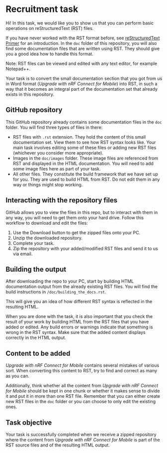 # Recruitment task

Hi! In this task, we would like you to show us that you can perform basic operations on reStructuredText (RST) files.

If you have never worked with the RST format before, see [reStructuredText Primer](https://www.sphinx-doc.org/en/master/usage/restructuredtext/basics.html) for an introduction. In the ``doc`` folder of this repository, you will also find some documentation files that are written using RST. They should give you a good idea how to handle this format.

Note: RST files can be viewed and edited with any text editor, for example Notepad++.

Your task is to convert the small documentation section that you got from us in Word format (*Upgrade with nRF Connect for Mobile*) into RST, in such a way that it becomes an integral part of the documentation set that already exists in this repository.

## GitHub repository

This GitHub repository already contains some documentation files in the ``doc`` folder. You will find three types of files in there:

* RST files with ``.rst`` extension. They hold the content of this small documentation set. View them to see how RST syntax looks like. Your main task involves editing some of these files or adding new RST files (whichever you consider more appropriate).
* Images in the ``doc/images`` folder. These image files are referenced from RST and displayed in the HTML documentation. You will need to add some image files here as part of your task.
* All other files. They constitute the build framework that we have set up for you. They are used to build HTML from RST. Do not edit them in any way or things might stop working.

## Interacting with the repository files

GitHub allows you to view the files in this repo, but to interact with them in any way, you will need to get them onto your hard drive.
Follow this workflow to download and edit the files:

1. Use the Download button to get the zipped files onto your PC.
2. Unzip the downloaded repository.
3. Complete your task.
4. Zip the repository with your added/modified RST files and send it to us via email.

## Building the output

After downloading the repo to your PC, start by building HTML documentation output from the already existing RST files. You will find the build instructions in ``/doc/building_the_docs.rst``.

This will give you an idea of how different RST syntax is reflected in the resulting HTML.

When you are done with the task, it is also important that you check the result of your work by building HTML from the RST files that you have added or edited. Any build errors or warnings indicate that something is wrong in the RST syntax. Make sure that the added content displays correctly in the HTML output.

## Content to be added

*Upgrade with nRF Connect for Mobile* contains several mistakes of various sort. When converting this content to RST, try to find and correct as many as you can.

Additionally, think whether all the content from *Upgrade with nRF Connect for Mobile* should be kept in one chunk or whether it makes sense to divide it and put it in more than one RST file. Remember that you can either create new RST files in the ``doc`` folder or you can choose to only edit the existing ones.

## Task objective

Your task is successfully completed when we receive a zipped repository where the content from  *Upgrade with nRF Connect for Mobile* is part of the RST source files and of the resulting HTML output.
